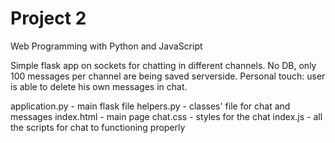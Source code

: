 # Project 2

Web Programming with Python and JavaScript

Simple flask app on sockets for chatting in different channels. 
No DB, only 100 messages per channel are being saved serverside.
Personal touch: user is able to delete his own messages in chat.

application.py - main flask file
helpers.py - classes' file for chat and messages
index.html - main page
chat.css - styles for the chat
index.js - all the scripts for chat to functioning properly